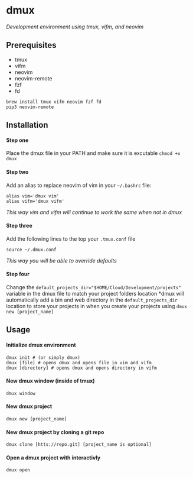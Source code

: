 # dmux
*Development environment using tmux, vifm, and neovim*

## Prerequisites
- tmux
- vifm
- neovim
- neovim-remote
- fzf
- fd
```
brew install tmux vifm neovim fzf fd
pip3 neovim-remote
```

## Installation
#### Step one
Place the dmux file in your PATH and make sure it is excutable `chmod +x dmux`
#### Step two
Add an alias to replace neovim of vim in your `~/.bashrc` file: 
```
alias vim='dmux vim'
alias vifm='dmux vifm'

```
*This way vim and vifm will continue to work the same when not in dmux*

#### Step three
Add the following lines to the top your `.tmux.conf` file
```
source ~/.dmux.conf
```
*This way you will be able to override defaults*

#### Step four
Change the `default_projects_dir="$HOME/Cloud/Development/projects"` variable in the dmux file to match your project folders location
*dmux will automatically add a bin and web directory in the `default_projects_dir` location to store your projects in when you create your projects using `dmux new [project_name]`

## Usage
#### Initialize dmux environment
`dmux init # (or simply dmux)`<br/>
`dmux [file] # opens dmux and opens file in vim and vifm`<br/>
`dmux [directory] # opens dmux and opens directory in vifm`<br/>

#### New dmux window (inside of tmux)
`dmux window`

#### New dmux project
`dmux new [project_name]`

#### New dmux project by cloning a git repo
`dmux clone [htts://repo.git] [project_name is optional]`

#### Open a dmux project with interactivly
`dmux open`
